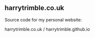## harrytrimble.co.uk

Source code for my personal website:

harrytrimble.co.uk / harrytrimble.github.io